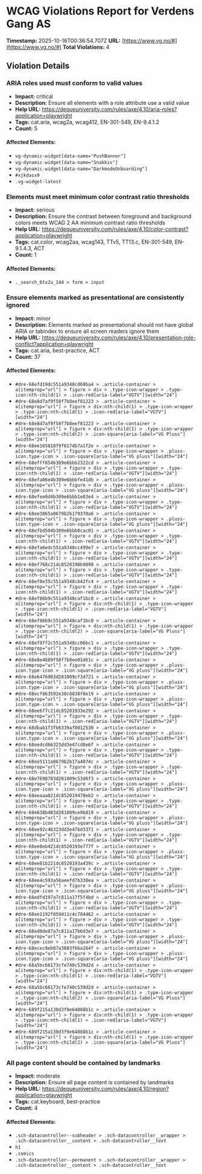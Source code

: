 # WCAG Violations Report for Verdens Gang AS

**Timestamp:** 2025-10-16T00:36:54.707Z
**URL:** [https://www.vg.no/#](https://www.vg.no/#)
**Total Violations:** 4

## Violation Details

### ARIA roles used must conform to valid values

- **Impact:** critical
- **Description:** Ensure all elements with a role attribute use a valid value
- **Help URL:** https://dequeuniversity.com/rules/axe/4.10/aria-roles?application=playwright
- **Tags:** cat.aria, wcag2a, wcag412, EN-301-549, EN-9.4.1.2
- **Count:** 5

#### Affected Elements:

- `vg-dynamic-widget[data-name="PushBanner"]`
- `vg-dynamic-widget[data-name="Snakkis"]`
- `vg-dynamic-widget[data-name="DarkmodeOnboarding"]`
- `#xjkdasx9`
- `.vg-widget-latest`

### Elements must meet minimum color contrast ratio thresholds

- **Impact:** serious
- **Description:** Ensure the contrast between foreground and background colors meets WCAG 2 AA minimum contrast ratio thresholds
- **Help URL:** https://dequeuniversity.com/rules/axe/4.10/color-contrast?application=playwright
- **Tags:** cat.color, wcag2aa, wcag143, TTv5, TT13.c, EN-301-549, EN-9.1.4.3, ACT
- **Count:** 1

#### Affected Elements:

- `._search_6tx2u_144 > form > input`

### Ensure elements marked as presentational are consistently ignored

- **Impact:** minor
- **Description:** Elements marked as presentational should not have global ARIA or tabindex to ensure all screen readers ignore them
- **Help URL:** https://dequeuniversity.com/rules/axe/4.10/presentation-role-conflict?application=playwright
- **Tags:** cat.aria, best-practice, ACT
- **Count:** 37

#### Affected Elements:

- `#dre-68efd19dc551a9348cd60ba4 > .article-container > a[itemprop="url"] > figure > div > .type-icon-wrapper > .type-icon:nth-child(1) > .icon-red[aria-label="VGTV"][width="24"]`
- `#dre-68e8d7af9f58f7b8eef81223 > .article-container > a[itemprop="url"] > figure > div:nth-child(1) > .type-icon-wrapper > .type-icon:nth-child(1) > .icon-red[aria-label="VGTV"][width="24"]`
- `#dre-68e8d7af9f58f7b8eef81223 > .article-container > a[itemprop="url"] > figure > div:nth-child(1) > .type-icon-wrapper > .type-icon:nth-child(2) > .icon-square[aria-label="VG Pluss"][width="24"]`
- `#dre-68ee165818f9f617db7a1f2e > .article-container > a[itemprop="url"] > figure > div > .type-icon-wrapper > .pluss-icon.type-icon > .icon-square[aria-label="VG pluss"][width="24"]`
- `#dre-68efff854b309e6bbb2322cd > .article-container > a[itemprop="url"] > figure > div > .type-icon-wrapper > .type-icon:nth-child(1) > .icon-red[aria-label="VGTV"][width="24"]`
- `#dre-68efa06e4b309e6bbbfe41db > .article-container > a[itemprop="url"] > figure > div > .type-icon-wrapper > .pluss-icon.type-icon > .icon-square[aria-label="VG pluss"][width="24"]`
- `#dre-68efee0d4b309e6bbb1e03e4 > .article-container > a[itemprop="url"] > figure > div > .type-icon-wrapper > .type-icon:nth-child(1) > .icon-red[aria-label="VGTV"][width="24"]`
- `#dre-68ee3865a0679b2b179370a6 > .article-container > a[itemprop="url"] > figure > div > .type-icon-wrapper > .pluss-icon.type-icon > .icon-square[aria-label="VG pluss"][width="24"]`
- `#dre-68efbd504b309e6bbb0cac01 > .article-container > a[itemprop="url"] > figure > div > .type-icon-wrapper > .type-icon:nth-child(1) > .icon-red[aria-label="VGTV"][width="24"]`
- `#dre-68efa6edc551a9348cc499e7 > .article-container > a[itemprop="url"] > figure > div > .type-icon-wrapper > .type-icon:nth-child(1) > .icon-red[aria-label="VGTV"][width="24"]`
- `#dre-68ef768c21dc8520198b9090 > .article-container > a[itemprop="url"] > figure > div > .type-icon-wrapper > .type-icon:nth-child(1) > .icon-red[aria-label="VGTV"][width="24"]`
- `#dre-68ef8e35c551a9348cb42fc4 > .article-container > a[itemprop="url"] > figure > div > .type-icon-wrapper > .type-icon:nth-child(1) > .icon-red[aria-label="VGTV"][width="24"]`
- `#dre-68ef86b9c551a9348caf1bc0 > .article-container > a[itemprop="url"] > figure > div:nth-child(1) > .type-icon-wrapper > .type-icon:nth-child(1) > .icon-red[aria-label="VGTV"][width="24"]`
- `#dre-68ef86b9c551a9348caf1bc0 > .article-container > a[itemprop="url"] > figure > div:nth-child(1) > .type-icon-wrapper > .type-icon:nth-child(2) > .icon-square[aria-label="VG Pluss"][width="24"]`
- `#dre-68ef9ff2c551a9348cc06bc1 > .article-container > a[itemprop="url"] > figure > div > .type-icon-wrapper > .type-icon:nth-child(1) > .icon-red[aria-label="VGTV"][width="24"]`
- `#dre-68e8e4889f58f7b8ee01d61c > .article-container > a[itemprop="url"] > figure > div > .type-icon-wrapper > .pluss-icon.type-icon > .icon-square[aria-label="VG pluss"][width="24"]`
- `#dre-68e6476903d281009cf3d721 > .article-container > a[itemprop="url"] > figure > div > .type-icon-wrapper > .pluss-icon.type-icon > .icon-square[aria-label="VG pluss"][width="24"]`
- `#dre-68ecf863592e30c8838f0e19 > .article-container > a[itemprop="url"] > figure > div > .type-icon-wrapper > .pluss-icon.type-icon > .icon-square[aria-label="VG pluss"][width="24"]`
- `#dre-68ee6f7c21dc85201933e292 > .article-container > a[itemprop="url"] > figure > div > .type-icon-wrapper > .type-icon:nth-child(1) > .icon-red[aria-label="VGTV"][width="24"]`
- `#dre-68dbab1f3fb6339af8012530 > .article-container > a[itemprop="url"] > figure > div > .type-icon-wrapper > .pluss-icon.type-icon > .icon-square[aria-label="VG pluss"][width="24"]`
- `#dre-68eedcd66323dd3e47cd8e6f > .article-container > a[itemprop="url"] > figure > div > .type-icon-wrapper > .type-icon:nth-child(1) > .icon-red[aria-label="VGTV"][width="24"]`
- `#dre-68ee5111a0679b2b17a4074c > .article-container > a[itemprop="url"] > figure > div > .type-icon-wrapper > .type-icon:nth-child(1) > .icon-red[aria-label="VGTV"][width="24"]`
- `#dre-68e7698703d281009c53d6f3 > .article-container > a[itemprop="url"] > figure > div > .type-icon-wrapper > .pluss-icon.type-icon > .icon-square[aria-label="VG pluss"][width="24"]`
- `#dre-68eeaaa021dc852019470eb2 > .article-container > a[itemprop="url"] > figure > div > .type-icon-wrapper > .type-icon:nth-child(1) > .icon-red[aria-label="VGTV"][width="24"]`
- `#dre-68e638b403d281009ce9b819 > .article-container > a[itemprop="url"] > figure > div > .type-icon-wrapper > .pluss-icon.type-icon > .icon-square[aria-label="VG pluss"][width="24"]`
- `#dre-68ee92c46323dd3e47bd3371 > .article-container > a[itemprop="url"] > figure > div > .type-icon-wrapper > .type-icon:nth-child(1) > .icon-red[aria-label="VGTV"][width="24"]`
- `#dre-68ee8eb421dc8520193e777f > .article-container > a[itemprop="url"] > figure > div > .type-icon-wrapper > .pluss-icon.type-icon > .icon-square[aria-label="VG pluss"][width="24"]`
- `#dre-68ee81b221dc8520193a439c > .article-container > a[itemprop="url"] > figure > div > .type-icon-wrapper > .type-icon:nth-child(1) > .icon-red[aria-label="VGTV"][width="24"]`
- `#dre-68ee4c593a56aeefd7b330ea > .article-container > a[itemprop="url"] > figure > div > .type-icon-wrapper > .pluss-icon.type-icon > .icon-square[aria-label="VG pluss"][width="24"]`
- `#dre-68edfd197a7c811a17f5f4bd > .article-container > a[itemprop="url"] > figure > div > .type-icon-wrapper > .type-icon:nth-child(1) > .icon-red[aria-label="VGTV"][width="24"]`
- `#dre-68ee1192f059d11c4c784462 > .article-container > a[itemprop="url"] > figure > div > .type-icon-wrapper > .type-icon:nth-child(1) > .icon-red[aria-label="VGTV"][width="24"]`
- `#dre-68ed0de87a7c811a17b6d3e7 > .article-container > a[itemprop="url"] > figure > div > .type-icon-wrapper > .pluss-icon.type-icon > .icon-square[aria-label="VG pluss"][width="24"]`
- `#dre-68ecec9eb07a3603f66a164f > .article-container > a[itemprop="url"] > figure > div > .type-icon-wrapper > .pluss-icon.type-icon > .icon-square[aria-label="VG pluss"][width="24"]`
- `#dre-68a5bc66173cfe740c539d2d > .article-container > a[itemprop="url"] > figure > div:nth-child(1) > .type-icon-wrapper > .type-icon:nth-child(1) > .icon-red[aria-label="VGTV"][width="24"]`
- `#dre-68a5bc66173cfe740c539d2d > .article-container > a[itemprop="url"] > figure > div:nth-child(1) > .type-icon-wrapper > .type-icon:nth-child(2) > .icon-square[aria-label="VG Pluss"][width="24"]`
- `#dre-689f215a130d3f9e64088b1c > .article-container > a[itemprop="url"] > figure > div:nth-child(1) > .type-icon-wrapper > .type-icon:nth-child(1) > .icon-red[aria-label="VGTV"][width="24"]`
- `#dre-689f215a130d3f9e64088b1c > .article-container > a[itemprop="url"] > figure > div:nth-child(1) > .type-icon-wrapper > .type-icon:nth-child(2) > .icon-square[aria-label="VG Pluss"][width="24"]`

### All page content should be contained by landmarks

- **Impact:** moderate
- **Description:** Ensure all page content is contained by landmarks
- **Help URL:** https://dequeuniversity.com/rules/axe/4.10/region?application=playwright
- **Tags:** cat.keyboard, best-practice
- **Count:** 4

#### Affected Elements:

- `.sch-datacontroller--subheader > .sch-datacontroller__wrapper > .sch-datacontroller__content > .sch-datacontroller__text`
- `h1`
- `.comics`
- `.sch-datacontroller--permanent > .sch-datacontroller__wrapper > .sch-datacontroller__content > .sch-datacontroller__text`
